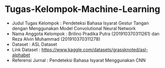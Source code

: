 # Tugas-Kelompok-Machine-Learning

- Judul Tugas Kelompok : Pendeteksi Bahasa Isyarat Gestur Tangan dengan Menggunakan Model Convolutional Neural Network
- Nama Anggota Kelompok : Brilino Pradika Putra (201910370311261) dan Reza Alvin Muhammad (201910370311278)
- Dataset : ASL Dataset
- Link Dataset : https://www.kaggle.com/datasets/grassknoted/asl-alphabet
- Referensi Jurnal : Pendeteksi Bahasa Isyarat Menggunakan CNN
